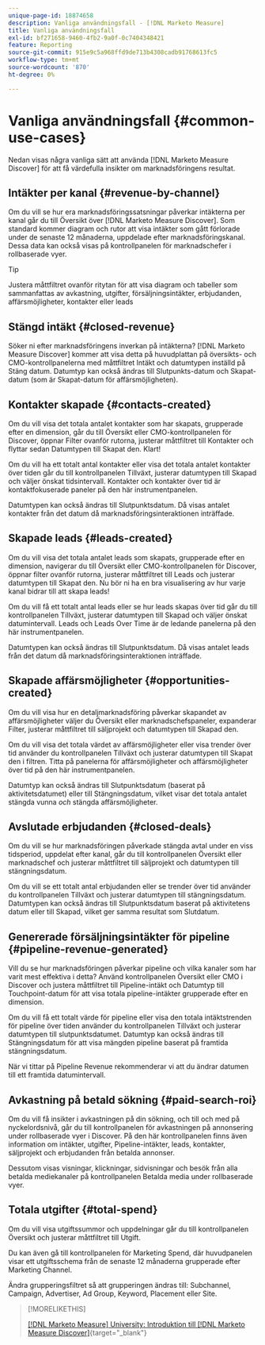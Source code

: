 ```yaml
---
unique-page-id: 18874658
description: Vanliga användningsfall - [!DNL Marketo Measure]
title: Vanliga användningsfall
exl-id: bf271658-9460-4fb2-9a0f-0c7404348421
feature: Reporting
source-git-commit: 915e9c5a968ffd9de713b4308cadb91768613fc5
workflow-type: tm+mt
source-wordcount: '870'
ht-degree: 0%

---
```


# Vanliga användningsfall {#common-use-cases}

Nedan visas några vanliga sätt att använda [!DNL Marketo Measure Discover] för att få värdefulla insikter om marknadsföringens resultat.

## Intäkter per kanal {#revenue-by-channel}

Om du vill se hur era marknadsföringssatsningar påverkar intäkterna per kanal går du till Översikt över [!DNL Marketo Measure Discover]. Som standard kommer diagram och rutor att visa intäkter som gått förlorade under de senaste 12 månaderna, uppdelade efter marknadsföringskanal. Dessa data kan också visas på kontrollpanelen för marknadschefer i rollbaserade vyer.

>[!TIP]
>
>Justera måttfiltret ovanför ritytan för att visa diagram och tabeller som sammanfattas av avkastning, utgifter, försäljningsintäkter, erbjudanden, affärsmöjligheter, kontakter eller leads

## Stängd intäkt {#closed-revenue}

Söker ni efter marknadsföringens inverkan på intäkterna? [!DNL Marketo Measure Discover] kommer att visa detta på huvudplattan på översikts- och CMO-kontrollpanelerna med måttfiltret Intäkt och datumtypen inställd på Stäng datum. Datumtyp kan också ändras till Slutpunkts-datum och Skapat-datum (som är Skapat-datum för affärsmöjligheten).

## Kontakter skapade {#contacts-created}

Om du vill visa det totala antalet kontakter som har skapats, grupperade efter en dimension, går du till Översikt eller CMO-kontrollpanelen för Discover, öppnar Filter ovanför rutorna, justerar måttfiltret till Kontakter och flyttar sedan Datumtypen till Skapat den. Klart!

Om du vill ha ett totalt antal kontakter eller visa det totala antalet kontakter över tiden går du till kontrollpanelen Tillväxt, justerar datumtypen till Skapad och väljer önskat tidsintervall. Kontakter och kontakter över tid är kontaktfokuserade paneler på den här instrumentpanelen.

Datumtypen kan också ändras till Slutpunktsdatum. Då visas antalet kontakter från det datum då marknadsföringsinteraktionen inträffade.

## Skapade leads {#leads-created}

Om du vill visa det totala antalet leads som skapats, grupperade efter en dimension, navigerar du till Översikt eller CMO-kontrollpanelen för Discover, öppnar filter ovanför rutorna, justerar måttfiltret till Leads och justerar datumtypen till Skapat den. Nu bör ni ha en bra visualisering av hur varje kanal bidrar till att skapa leads!

Om du vill få ett totalt antal leads eller se hur leads skapas över tid går du till kontrollpanelen Tillväxt, justerar datumtypen till Skapad och väljer önskat datumintervall. Leads och Leads Over Time är de ledande panelerna på den här instrumentpanelen.

Datumtypen kan också ändras till Slutpunktsdatum. Då visas antalet leads från det datum då marknadsföringsinteraktionen inträffade.

## Skapade affärsmöjligheter {#opportunities-created}

Om du vill visa hur en detaljmarknadsföring påverkar skapandet av affärsmöjligheter väljer du Översikt eller marknadschefspaneler, expanderar Filter, justerar måttfiltret till säljprojekt och datumtypen till Skapad den.

Om du vill visa det totala värdet av affärsmöjligheter eller visa trender över tid använder du kontrollpanelen Tillväxt och justerar datumtypen till Skapat den i filtren. Titta på panelerna för affärsmöjligheter och affärsmöjligheter över tid på den här instrumentpanelen.

Datumtyp kan också ändras till Slutpunktsdatum (baserat på aktivitetsdatumet) eller till Stängningsdatum, vilket visar det totala antalet stängda vunna _och_ stängda affärsmöjligheter.

## Avslutade erbjudanden {#closed-deals}

Om du vill se hur marknadsföringen påverkade stängda avtal under en viss tidsperiod, uppdelat efter kanal, går du till kontrollpanelen Översikt eller marknadschef och justerar måttfiltret till säljprojekt och datumtypen till stängningsdatum.

Om du vill se ett totalt antal erbjudanden eller se trender över tid använder du kontrollpanelen Tillväxt och justerar datumtypen till stängningsdatum. Datumtypen kan också ändras till Slutpunktsdatum baserat på aktivitetens datum eller till Skapad, vilket ger samma resultat som Slutdatum.

## Genererade försäljningsintäkter för pipeline {#pipeline-revenue-generated}

Vill du se hur marknadsföringen påverkar pipeline och vilka kanaler som har varit mest effektiva i detta? Använd kontrollpanelen Översikt eller CMO i Discover och justera måttfiltret till Pipeline-intäkt och Datumtyp till Touchpoint-datum för att visa totala pipeline-intäkter grupperade efter en dimension.

Om du vill få ett totalt värde för pipeline eller visa den totala intäktstrenden för pipeline över tiden använder du kontrollpanelen Tillväxt och justerar datumtypen till slutpunktsdatumet. Datumtyp kan också ändras till Stängningsdatum för att visa mängden pipeline baserat på framtida stängningsdatum.

När vi tittar på Pipeline Revenue rekommenderar vi att du ändrar datumen till ett framtida datumintervall.

## Avkastning på betald sökning {#paid-search-roi}

Om du vill få insikter i avkastningen på din sökning, och till och med på nyckelordsnivå, går du till kontrollpanelen för avkastningen på annonsering under rollbaserade vyer i Discover. På den här kontrollpanelen finns även information om intäkter, utgifter, Pipeline-intäkter, leads, kontakter, säljprojekt och erbjudanden från betalda annonser.

Dessutom visas visningar, klickningar, sidvisningar och besök från alla betalda mediekanaler på kontrollpanelen Betalda media under rollbaserade vyer.

## Totala utgifter {#total-spend}

Om du vill visa utgiftssummor och uppdelningar går du till kontrollpanelen Översikt och justerar måttfiltret till Utgift.

Du kan även gå till kontrollpanelen för Marketing Spend, där huvudpanelen visar ett utgiftsschema från de senaste 12 månaderna grupperade efter Marketing Channel.

Ändra grupperingsfiltret så att grupperingen ändras till: Subchannel, Campaign, Advertiser, Ad Group, Keyword, Placement eller Site.

>[!MORELIKETHIS]
>
>[[!DNL Marketo Measure] University: Introduktion till [!DNL Marketo Measure Discover]](https://universityonline.marketo.com/courses/bizible-discover/#/page/5c645586a7863a73ad3b23e6){target="_blank"}

